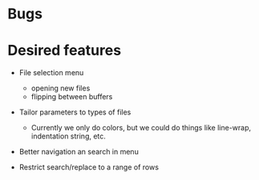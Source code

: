 Bugs
====



Desired features
================

* File selection menu
	- opening new files
	- flipping between buffers

* Tailor parameters to types of files
	- Currently we only do colors, but we could do things like line-wrap,
	indentation string, etc.

* Better navigation an search in menu

* Restrict search/replace to a range of rows
